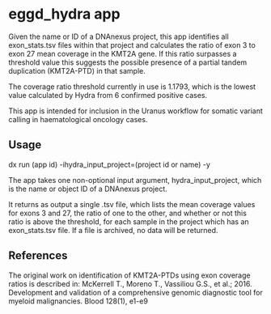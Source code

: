 # eggd_hydra app

Given the name or ID of a DNAnexus project, this app identifies all exon_stats.tsv files within that project and calculates the ratio of exon 3 to exon 27 mean coverage in the KMT2A gene. If this ratio surpasses a threshold value this suggests the possible presence of a partial tandem duplication (KMT2A-PTD) in that sample.

The coverage ratio threshold currently in use is 1.1793, which is the lowest value calculated by Hydra from 6 confirmed positive cases.

This app is intended for inclusion in the Uranus workflow for somatic variant calling in haematological oncology cases.

## Usage

dx run (app id) -ihydra_input_project=(project id or name) -y

The app takes one non-optional input argument, hydra_input_project, which is the name or object ID of a DNAnexus project.

It returns as output a single .tsv file, which lists the mean coverage values for exons 3 and 27, the ratio of one to the other, and whether or not this ratio is above the threshold, for each sample in the project which has an exon_stats.tsv file. If a file is archived, no data will be returned.

## References

The original work on identification of KMT2A-PTDs using exon coverage ratios is described in:
McKerrell T., Moreno T., Vassiliou G.S., et al.; 2016. Development and validation of a comprehensive genomic diagnostic tool for myeloid malignancies. Blood 128(1), e1-e9

